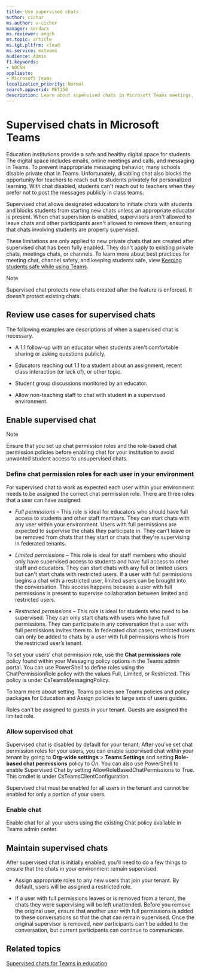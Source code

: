 ```yaml
---
title: Use supervised chats
author: cichur
ms.author: v-cichur
manager: serdars
ms.reviewer: angch
ms.topic: article
ms.tgt.pltfrm: cloud
ms.service: msteams
audience: Admin
f1.keywords:
- NOCSH
appliesto: 
- Microsoft Teams
localization_priority: Normal
search.appverid: MET150
description: Learn about supervised chats in Microsoft Teams meetings. 
---
```


# Supervised chats in Microsoft Teams

Education institutions provide a safe and healthy digital space for students. The digital space includes emails, online meetings and calls, and messaging in Teams. To prevent inappropriate messaging behavior, many schools disable private chat in Teams. Unfortunately, disabling chat also blocks the opportunity for teachers to reach out to students privately for personalized learning. With chat disabled, students can't reach out to teachers when they prefer not to post the messages publicly in class teams.

Supervised chat allows designated educators to initiate chats with students and blocks students from starting new chats unless an appropriate educator is present. When chat supervision is enabled, supervisors aren't allowed to leave chats and other participants aren't allowed to remove them, ensuring that chats involving students are properly supervised.

These limitations are only applied to new private chats that are created after supervised chat has been fully enabled. They don't apply to existing private chats, meetings chats, or channels. To learn more about best practices for meeting chat, channel safety, and keeping students safe, view [Keeping students safe while using Teams](https://support.microsoft.com/topic/keeping-students-safe-while-using-teams-for-distance-learning-f00fa399-0473-4d31-ab72-644c137e11c8?ui=en-us&rs=en-us&ad=us#ID0EBBAAA=For_educators&ID0EDD=For_educators).

> [!Note]
> Supervised chat protects new chats created after the feature is enforced.  It doesn't protect existing chats.

## Review use cases for supervised chats

The following examples are descriptions of when a supervised chat is necessary.

- A 1.1 follow-up with an educator when students aren't comfortable sharing or asking questions publicly.

- Educators reaching out 1.1 to a student about an assignment, recent class interaction (or lack of), or other topic.

- Student group discussions monitored by an educator.

- Allow non-teaching staff to chat with student in a supervised environment.

## Enable supervised chat

> [!Note]
> Ensure that you set up chat permission roles and the role-based chat permission policies before enabling chat for your institution to avoid unwanted student access to unsupervised chats.

### Define chat permission roles for each user in your environment

For supervised chat to work as expected each user within your environment needs to be assigned the correct chat permission role. There are three roles that a user can have assigned:

- *Full permissions* – This role is ideal for educators who should have full access to students and other staff members. They can start chats with any user within your environment. Users with full permissions are expected to supervise the chats they participate in. They can't leave or be removed from chats that they start or chats that they're supervising in federated tenants.

- *Limited permissions* – This role is ideal for staff members who should only have supervised access to students and have full access to other staff and educators. They can start chats with any full or limited users but can't start chats with restricted users. If a user with full permissions begins a chat with a restricted user, limited users can be brought into the conversation. This access happens because a user with full permissions is present to supervise collaboration between limited and restricted users.

- *Restricted permissions* – This role is ideal for students who need to be supervised. They can only start chats with users who have full permissions. They can participate in any conversation that a user with full permissions invites them to. In federated chat cases, restricted users can only be added to chats by a user with full permissions who is from the restricted user’s tenant.

To set your users’ chat permission role, use the **Chat permissions** **role** policy found within your Messaging policy options in the Teams admin portal. You can use PowerShell to define roles using the ChatPermissionRole policy with the values Full, Limited, or Restricted. This policy is under CsTeamsMessagingPolicy.

To learn more about setting. Teams policies see Teams policies and policy packages for Education and Assign policies to large sets of users guides.

Roles can't be assigned to guests in your tenant. Guests are assigned the limited role.

### Allow supervised chat

Supervised chat is disabled by default for your tenant. After you've set chat permission roles for your users, you can enable supervised chat within your tenant by going to **Org-wide settings** &gt; **Teams Settings** and setting **Role-based chat permissions** policy to *On.* You can also use PowerShell to enable Supervised Chat by setting AllowRoleBasedChatPermissions to True. This cmdlet is under CsTeamsClientConfiguration.

Supervised chat must be enabled for all users in the tenant and cannot be enabled for only a portion of your users.

### Enable chat

Enable chat for all your users using the existing Chat policy available in Teams admin center.

## Maintain supervised chats

After supervised chat is initially enabled, you'll need to do a few things to ensure that the chats in your environment remain supervised:

- Assign appropriate roles to any new users that join your tenant. By default, users will be assigned a restricted role.

- If a user with full permissions leaves or is removed from a tenant, the chats they were supervising will be left unattended. Before you remove the original user, ensure that another user with full permissions is added to these conversations so that the chat can remain supervised. Once the original supervisor is removed, new participants can't be added to the conversation, but current participants can continue to communicate.

## Related topics

[Supervised chats for Teams in education](https://support.microsoft.com/topic/supervised-chats-in-microsoft-teams-for-education-ad3aaafc-c85a-416f-95f9-d691f419cbb8?storagetype=live)
